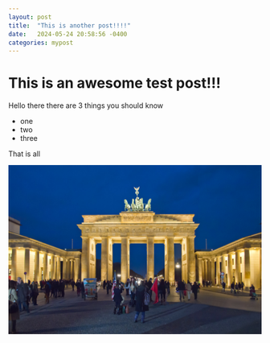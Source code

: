 ```yaml
---
layout: post
title:  "This is another post!!!!"
date:   2024-05-24 20:58:56 -0400
categories: mypost
---
```


# This is an awesome test post!!!
Hello there there are 3 things you should know
- one
- two
- three

That is all

![Nice Pic](/assets/gate.jpg)
